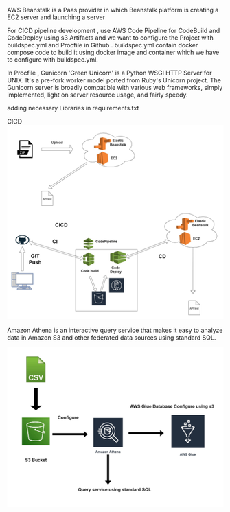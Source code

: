 AWS Beanstalk is a Paas provider in which Beanstalk platform is creating a EC2 server 
and launching a server

For CICD pipeline development , use AWS Code Pipeline for CodeBuild and CodeDeploy using s3 Artifacts and we want to configure the Project with buildspec.yml and Procfile in Github . buildspec.yml contain docker compose code to build it using docker image and container which we have to configure with buildspec.yml. 

In Procfile , Gunicorn 'Green Unicorn' is a Python WSGI HTTP Server for UNIX. It's a pre-fork worker model ported from Ruby's Unicorn project. The Gunicorn server is broadly compatible with various web frameworks, simply implemented, light on server resource usage, and fairly speedy.

adding necessary Libraries in requirements.txt




CICD
![CI/CD Pipeline](https://raw.githubusercontent.com/VikasSivashankaran/AWS_Beanstalk_CICD_Pipeline/main/cicdaws.jpg)



Amazon Athena is an interactive query service that makes it easy to analyze data in Amazon S3 and other federated data sources using standard SQL.

![CI/CD Pipeline](https://raw.githubusercontent.com/VikasSivashankaran/AWS_Beanstalk_CICD_Pipeline/main/Athena.jpg)